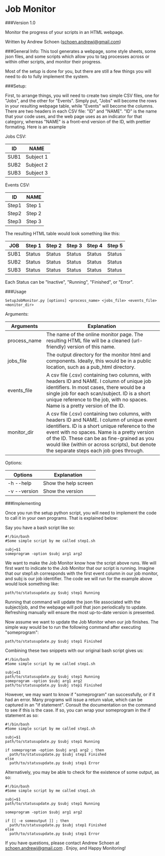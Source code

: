 # Job Monitor
###Version 1.0

Monitor the progress of your scripts in an HTML webpage.

Written by Andrew Schoen (schoen.andrewj@gmail.com)


###General Info:
This tool generates a webpage, some style sheets, some json files, and some scripts
which allow you to tag processes across or within other scripts, and monitor their progress.

Most of the setup is done for you, but there are still a few things you will
need to do to fully implement the system. 

###Setup:

First, to arrange things, you will need to create two simple CSV files, one for "Jobs", and
the other for "Events". Simply put, "Jobs" will become the rows in your resulting webpage table,
while "Events" will become the columns. There are two headers in each CSV file: "ID" and "NAME".
"ID" is the name that your code uses, and the web page uses as an indicator for that category, 
whereas "NAME" is a front-end version of the ID, with prettier formating. Here is an example

Jobs CSV:

| ID   | NAME       |
|------|------------|
| SUB1 | Subject 1  |
| SUB2 | Subject 2  |
| SUB3 | Subject 3  |

Events CSV:

| ID    | NAME    |
|-------|---------|
| Step1 | Step 1  |
| Step2 | Step 2  |
| Step3 | Step 3  |

The resulting HTML table would look something like this:

| JOB  | Step 1 | Step 2 | Step 3 | Step 4 | Step 5 |
|------|--------|--------|--------|--------|--------|
| SUB1 | Status | Status | Status | Status | Status |
| SUB2 | Status | Status | Status | Status | Status |
| SUB3 | Status | Status | Status | Status | Status |

Each Status can be "Inactive", "Running", "Finished", or "Error".

###Usage
```
SetupJobMonitor.py [options] <process_name> <jobs_file> <events_file> <monitor_dir>
```
Arguments:

| Arguments      | Explanation |
|----------------|-------------|
| process_name | The name of the online monitor page. The resulting HTML file will be a cleaned (url-friendly) version of this name. |
| jobs_file    | The output directory for the monitor html and components. Ideally, this would be in a public location, such as a pub_html directory. |
| events_file  | A csv file (.csv) containing two columns, with headers ID and NAME. I column of unique job identifiers. In most cases, there would be a single job for each scan/subject. ID is a short unique reference to the job, with no spaces. Name is a pretty version of the ID. |
| monitor_dir  | A csv file (.csv) containing two columns, with headers ID and NAME. I column of unique event identifiers. ID is a short unique reference to the event with no spaces. Name is a pretty version of the ID. These can be as fine-grained as you would like (within or across scripts), but denote the separate steps each job goes through. |

Options:

| Options      | Explanation          |
|--------------|----------------------|
| -h --help    | Show the help screen |
| -v --version | Show the version     |

###Implementing

Once you run the setup python script, you will need to implement the code to call it in your
own programs. That is explained below:

Say you have a bash script like so:
```
#!/bin/bash                              
#Some simple script by me called step1.sh

subj=$1                                  
someprogram -option $subj arg1 arg2      
```

We want to make the Job Monitor know how the script above runs. We will first want to indicate to
the Job Monitor that our script is running. Imagine that our step1.sh corresponds with the first
event column in our job monitor, and subj is our job identifier. The code we will run for the example
above would look something like:

```
path/to/statusupdate.py $subj step1 Running
```

Running that command will update the json file associated with the subject/job, and the webpage will
poll that json periodically to update. Refreshing manually will ensure the most up-to-date version is
presented.

Now assume we want to update the Job Monitor when our job finishes. The simple way would be to run the
following command after executing "someprogram":

```
path/to/statusupdate.py $subj step1 Finished
```

Combining these two snippets with our original bash script gives us:

```
#!/bin/bash                                 
#Some simple script by me called step1.sh   

subj=$1                                     
path/to/statusupdate.py $subj step1 Running 
someprogram -option $subj arg1 arg2         
path/to/statusupdate.py $subj step1 Finished
```

However, we may want to know if "someprogram" ran successfully, or if it had an error.
Many programs will issue a return value, which can be captured in an "if statement".
Consult the documentation on the command to see if this is the case. If so, you can wrap
your someprogram in the if statement as so:

```
#!/bin/bash                                   
#Some simple script by me called step1.sh     

subj=$1                                       
path/to/statusupdate.py $subj step1 Running   

if someprogram -option $subj arg1 arg2 ; then 
  path/to/statusupdate.py $subj step1 Finished
else                                          
  path/to/statusupdate.py $subj step1 Error   

```

Alternatively, you may be able to check for the existence of some output, as so:

```
#!/bin/bash
#Some simple script by me called step1.sh

subj=$1                                       
path/to/statusupdate.py $subj step1 Running   

someprogram -option $subj arg1 arg2

if [[ -e someoutput ]] ; then
  path/to/statusupdate.py $subj step1 Finished
else
  path/to/statusupdate.py $subj step1 Error
```

If you have questions, please contact Andrew Schoen at schoen.andrewj@gmail.com . Enjoy, and Happy Monitoring!
